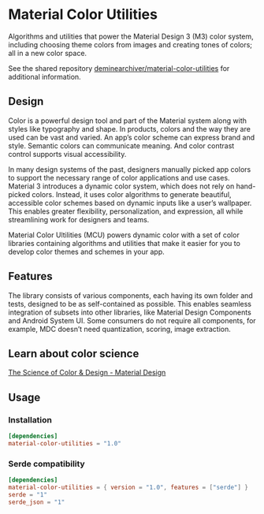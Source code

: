 # Material Color Utilities

Algorithms and utilities that power the Material Design 3 (M3) color system,
including choosing theme colors from images and creating tones of colors;
all in a new color space.

See the shared repository
[deminearchiver/material-color-utilities](https://github.com/deminearchiver/material-color-utilities)
for additional information.

## Design

Color is a powerful design tool and part of the Material system along with styles like typography and shape.
In products, colors and the way they are used can be vast and varied.
An app’s color scheme can express brand and style.
Semantic colors can communicate meaning.
And color contrast control supports visual accessibility.

In many design systems of the past,
designers manually picked app colors to support the necessary range of color applications and use cases.
Material 3 introduces a dynamic color system,
which does not rely on hand-picked colors.
Instead, it uses color algorithms to generate beautiful,
accessible color schemes based on dynamic inputs like a user’s wallpaper.
This enables greater flexibility, personalization, and expression,
all while streamlining work for designers and teams.

Material Color Ultilities (MCU) powers dynamic color
with a set of color libraries containing algorithms and utilities
that make it easier for you to develop color themes and schemes in your app.


## Features

The library consists of various components,
each having its own folder and tests,
designed to be as self-contained as possible.
This enables seamless integration of subsets into other libraries,
like Material Design Components and Android System UI.
Some consumers do not require all components,
for example, MDC doesn’t need quantization, scoring, image extraction.

## Learn about color science
[The Science of Color & Design - Material Design](https://m3.material.io/blog/science-of-color-design)

## Usage

### Installation

```toml
[dependencies]
material-color-utilities = "1.0"
```

<!-- ### Generating a color scheme 

```rust
use material_color_utilities::dynamiccolor::DynamicScheme;

fn main() {
  let scheme = DynamicScheme::from();
}
``` -->


### Serde compatibility

```toml
[dependencies]
material-color-utilities = { version = "1.0", features = ["serde"] }
serde = "1"
serde_json = "1"
```


